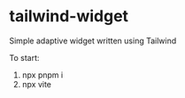 # tailwind-widget
Simple adaptive widget written using Tailwind

To start:
1. npx pnpm i
2. npx vite